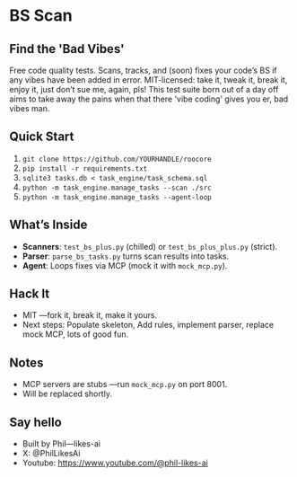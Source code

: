 # BS Scan
## Find the 'Bad Vibes'
Free code quality tests. Scans, tracks, and (soon) fixes your code’s BS if any vibes have been added in error. MIT-licensed: take it, tweak it, break it, enjoy it, just don’t sue me, again, pls! This test suite born out of a day off aims to take away the pains when that there 'vibe coding' gives you er, bad vibes man.

## Quick Start
1. `git clone https://github.com/YOURHANDLE/roocore`
2. `pip install -r requirements.txt`
3. `sqlite3 tasks.db < task_engine/task_schema.sql`
4. `python -m task_engine.manage_tasks --scan ./src`
5. `python -m task_engine.manage_tasks --agent-loop`

## What’s Inside
- **Scanners**: `test_bs_plus.py` (chilled) or `test_bs_plus_plus.py` (strict).
- **Parser**: `parse_bs_tasks.py` turns scan results into tasks.
- **Agent**: Loops fixes via MCP (mock it with `mock_mcp.py`).

## Hack It
- MIT —fork it, break it, make it yours.
- Next steps: Populate skeleton, Add rules, implement parser, replace mock MCP, lots of good fun.

## Notes
- MCP servers are stubs —run `mock_mcp.py` on port 8001.
- Will be replaced shortly. 



## Say hello
- Built by Phil—likes-ai
- X: @PhilLikesAi
- Youtube: https://www.youtube.com/@phil-likes-ai
